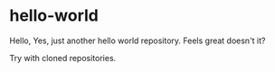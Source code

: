 # hello-world

Hello, Yes, just another hello world repository. Feels great doesn't it?

Try with cloned repositories.